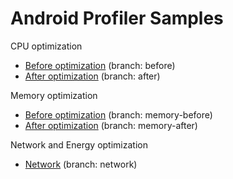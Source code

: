 # Android Profiler Samples

CPU optimization
- [Before optimization](https://github.com/MateaTuralija/AndroidProfilerSamples/tree/before) (branch: before)
- [After optimization](https://github.com/MateaTuralija/AndroidProfilerSamples/tree/after) (branch: after)

Memory optimization
- [Before optimization](https://github.com/MateaTuralija/AndroidProfilerSamples/tree/memory-before) (branch: memory-before)
- [After optimization](https://github.com/MateaTuralija/AndroidProfilerSamples/tree/memory-after) (branch: memory-after)

Network and Energy optimization
- [Network](https://github.com/MateaTuralija/AndroidProfilerSamples/tree/network) (branch: network)
